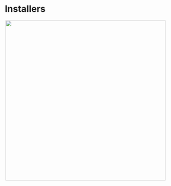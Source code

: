 # Installers 

<div id="header" align="center">
<img src="https://media.giphy.com/media/nbinqrKt5qCKggDtQX/giphy.gif" width="500"/>
</div>
